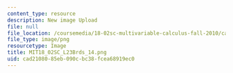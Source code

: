 ```yaml
---
content_type: resource
description: New image Upload
file: null
file_location: /coursemedia/18-02sc-multivariable-calculus-fall-2010/cad2108085eb090cbc38fcea68919ec0_MIT18_02SC_L23Brds_14.png
file_type: image/png
resourcetype: Image
title: MIT18_02SC_L23Brds_14.png
uid: cad21080-85eb-090c-bc38-fcea68919ec0
---
```

